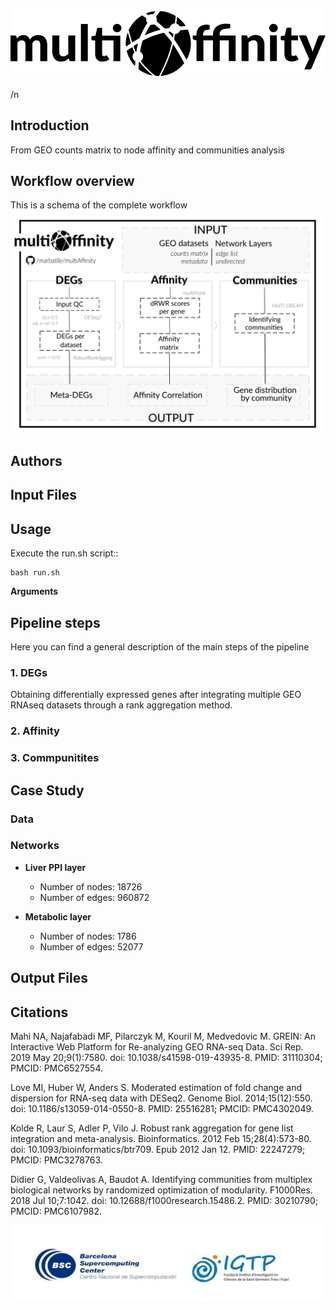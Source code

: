 ![Logo](.img/multiAffinty-logo.png)

/n

## Introduction
From GEO counts matrix to node affinity and communities analysis


## Workflow overview
This is a schema of the complete workflow
![Workflow](.img/multiAffinity_workflow.png)

## Authors

## Input Files

## Usage

Execute the run.sh script::

    bash run.sh

**Arguments**

## Pipeline steps
Here you can find a general description of the main steps of the pipeline

### 1. DEGs
Obtaining differentially expressed genes after integrating multiple GEO RNAseq datasets through a rank aggregation method.

### 2. Affinity

### 3. Commpunitites

## Case Study 

### Data

### Networks

* **Liver PPI layer**

    * Number of nodes: 18726
    * Number of edges: 960872

* **Metabolic layer**
    * Number of nodes: 1786
    * Number of edges: 52077




## Output Files

## Citations
Mahi NA, Najafabadi MF, Pilarczyk M, Kouril M, Medvedovic M. GREIN: An Interactive Web Platform for Re-analyzing GEO RNA-seq Data. Sci Rep. 2019 May 20;9(1):7580. doi: 10.1038/s41598-019-43935-8. PMID: 31110304; PMCID: PMC6527554.

Love MI, Huber W, Anders S. Moderated estimation of fold change and dispersion for RNA-seq data with DESeq2. Genome Biol. 2014;15(12):550. doi: 10.1186/s13059-014-0550-8. PMID: 25516281; PMCID: PMC4302049.

Kolde R, Laur S, Adler P, Vilo J. Robust rank aggregation for gene list integration and meta-analysis. Bioinformatics. 2012 Feb 15;28(4):573-80. doi: 10.1093/bioinformatics/btr709. Epub 2012 Jan 12. PMID: 22247279; PMCID: PMC3278763.

Didier G, Valdeolivas A, Baudot A. Identifying communities from multiplex biological networks by randomized optimization of modularity. F1000Res. 2018 Jul 10;7:1042. doi: 10.12688/f1000research.15486.2. PMID: 30210790; PMCID: PMC6107982.

![Logo](.img/logos-project.jpg)